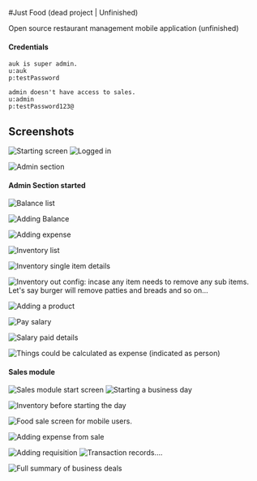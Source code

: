 #Just Food (dead project | Unfinished)

Open source restaurant management mobile application (unfinished)

#### Credentials
	auk is super admin.
    u:auk
    p:testPassword
	
	admin doesn't have access to sales.
    u:admin
    p:testPassword123@
## Screenshots
![Starting screen](https://raw.githubusercontent.com/aukgit/JustFood/master/Screen-shoots/00.%20Start.png)
![Logged in](https://raw.githubusercontent.com/aukgit/JustFood/master/Screen-shoots/01.%20home.png)

![Admin section](https://raw.githubusercontent.com/aukgit/JustFood/master/Screen-shoots/02.%20admin.png)
#### Admin Section started
![Balance list](https://raw.githubusercontent.com/aukgit/JustFood/master/Screen-shoots/03.%20Balance%20list.png)

![Adding Balance](https://raw.githubusercontent.com/aukgit/JustFood/master/Screen-shoots/04.%20Balance%20Addition.png)

![Adding expense](https://raw.githubusercontent.com/aukgit/JustFood/master/Screen-shoots/05.%20Expense%20addition.png)

![Inventory list](https://raw.githubusercontent.com/aukgit/JustFood/master/Screen-shoots/06.%20Inventory%20list.png)

![Inventory single item details](https://raw.githubusercontent.com/aukgit/JustFood/master/Screen-shoots/07.%20Inventory%20details.png)

![Inventory out config: incase any item needs to remove any sub items. Let's say burger will remove patties and breads and so on...](https://raw.githubusercontent.com/aukgit/JustFood/master/Screen-shoots/07.%20When%20one%20item%20sold%20other%20discarded.png)

![Adding a product](https://raw.githubusercontent.com/aukgit/JustFood/master/Screen-shoots/08.%20Product%20add.png)

![Pay salary](https://raw.githubusercontent.com/aukgit/JustFood/master/Screen-shoots/09.%20Pay%20Salary%20to%20Employee.png)

![Salary paid details](https://raw.githubusercontent.com/aukgit/JustFood/master/Screen-shoots/11.%20Salary%20paid%20list.png)

![Things could be calculated as expense (indicated as person)](https://raw.githubusercontent.com/aukgit/JustFood/master/Screen-shoots/10.%20List%20of%20Employees.png)

#### Sales module
![Sales module start screen](https://raw.githubusercontent.com/aukgit/JustFood/master/Screen-shoots/12.%20Sales%20modules.png)
![Starting a business day](https://raw.githubusercontent.com/aukgit/JustFood/master/Screen-shoots/13.%20Starting%20daily%20buinsess.png)

![Inventory before starting the day](https://raw.githubusercontent.com/aukgit/JustFood/master/Screen-shoots/14.%20Inventory%20customize%20for%20daily%20calculation.png)

![Food sale screen for mobile users.](https://raw.githubusercontent.com/aukgit/JustFood/master/Screen-shoots/15.%20Daily%20Sales%20system%20for%20simple%20foods.png)

![Adding expense from sale](https://raw.githubusercontent.com/aukgit/JustFood/master/Screen-shoots/16.%20Expense%20addition%20from%20daily%20sales.png)

![Adding requisition](https://raw.githubusercontent.com/aukgit/JustFood/master/Screen-shoots/17.%20Requisition.png)
![Transaction records....](https://raw.githubusercontent.com/aukgit/JustFood/master/Screen-shoots/19.%20Transaction%20history.png)

![Full summary of business deals](https://raw.githubusercontent.com/aukgit/JustFood/master/Screen-shoots/20.%20Summary%20reports%20of%20sale.png)